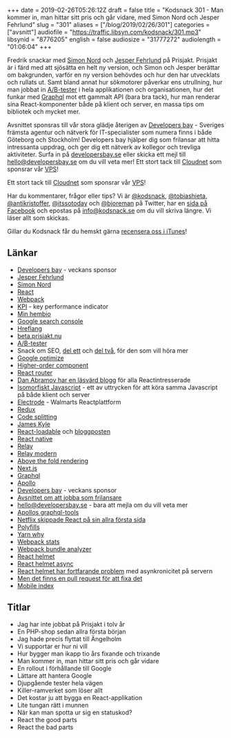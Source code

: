 +++
date = 2019-02-26T05:26:12Z
draft = false
title = "Kodsnack 301 - Man kommer in, man hittar sitt pris och går vidare, med Simon Nord och Jesper Fehrlund"
slug = "301"
aliases = ["/blog/2019/02/26/301"]
categories = ["avsnitt"]
audiofile = "https://traffic.libsyn.com/kodsnack/301.mp3"
libsynid = "8776205"
english = false
audiosize = "31777272"
audiolength = "01:06:04"
+++

Fredrik snackar med [Simon Nord](mailto:simon.nord@prisjakt.nu) och [Jesper Fehrlund](mailto:jesper.fehrlund@prisjakt.nu) på Prisjakt. Prisjakt är i färd med att sjösätta en helt ny version, och Simon och Jesper berättar om bakgrunden, varför en ny version behövdes och hur den har utvecklats och rullats ut. Samt bland annat hur sökmotorer påverkar ens utrullning, hur man jobbat in [A/B-tester](https://en.wikipedia.org/wiki/A/B_testing) i hela applikationen och organisationen, hur det funkar med [Graphql](https://github.com/graphql/graphql-js) mot ett gammalt API (bara bra tack), hur man renderar sina React-komponenter både på klient och server, en massa tips om bibliotek och mycket mer.

Avsnittet sponsras till vår stora glädje återigen av [Developers bay](http://developersbay.se/) - Sveriges främsta agentur och nätverk för IT-specialister som numera finns i både Göteborg och Stockholm! Developers bay hjälper dig som frilansar att hitta intressanta uppdrag, och ger dig ett nätverk av kollegor och trevliga aktiviteter. Surfa in på [developersbay.se](http://developersbay.se/) eller skicka ett mejl till [hello@developersbay.se](mailto:hello@developersbay.se) om du vill veta mer!
Ett stort tack till [Cloudnet](http://www.cloudnet.se) som sponsrar vår [VPS](http://en.wikipedia.org/wiki/Virtual_private_server)!

Ett stort tack till [Cloudnet](http://www.cloudnet.se) som sponsrar vår [VPS](http://en.wikipedia.org/wiki/Virtual_private_server)!

Har du kommentarer, frågor eller tips? Vi är [@kodsnack](https://www.twitter.com/kodsnack), [@tobiashieta](https://www.twitter.com/tobiashieta), [@antikristoffer](https://www.twitter.com/antikristoffer), [@itssotoday](https://twitter.com/itssotoday) och [@bjoreman](https://www.twitter.com/bjoreman) på Twitter, har en [sida på Facebook](https://www.facebook.com/kodsnack) och epostas på [info@kodsnack.se](mailto:info@kodsnack.se) om du vill skriva längre. Vi läser allt som skickas.

Gillar du Kodsnack får du hemskt gärna [recensera oss i iTunes](http://itunes.apple.com/se/podcast/kodsnack/id561631498?l=en)!

## Länkar ##
* [Developers bay](http://developersbay.se/) - veckans sponsor
* [Jesper Fehrlund](mailto:jesper.fehrlund@prisjakt.nu)
* [Simon Nord](mailto:simon.nord@prisjakt.nu)
* [React](https://en.wikipedia.org/wiki/React_%28JavaScript_library%29)
* [Webpack](https://en.wikipedia.org/wiki/Webpack)
* [KPI](https://en.wikipedia.org/wiki/Performance_indicator) - key performance indicator
* [Min hembio](https://sv.wikipedia.org/wiki/Minhembio)
* [Google search console](https://search.google.com/search-console/about)
* [Hreflang](https://moz.com/learn/seo/hreflang-tag)
* [beta.prisjakt.nu](https://beta.prisjakt.nu/)
* [A/B-tester](https://en.wikipedia.org/wiki/A/B_testing)
* Snack om SEO, [del ett](https://underutveckling.libsyn.com/26-skmotoroptimering-med-linus-larsson) och [del två](https://underutveckling.libsyn.com/30-mer-skmotoroptimering-med-linus-larsson), för den som vill höra mer
* [Google optimize](https://marketingplatform.google.com/about/optimize/)
* [Higher-order component](https://reactjs.org/docs/higher-order-components.html)
* [React router](https://github.com/ReactTraining/react-router)
* [Dan Abramov har en läsvärd blogg](https://overreacted.io/) för alla Reactintresserade
* [Isomorfiskt Javascript](https://en.wikipedia.org/wiki/Isomorphic_JavaScript) - ett av uttrycken för att köra samma Javascript på både klient och server
* [Electrode](https://www.electrode.io/) - Walmarts Reactplattform
* [Redux](https://en.wikipedia.org/wiki/Redux_%28JavaScript_library%29)
* [Code splitting](https://hackernoon.com/lessons-learned-code-splitting-with-webpack-and-react-f012a989113)
* [James Kyle](https://jamie.build/)
* [React-loadable](https://github.com/jamiebuilds/react-loadable) och [bloggposten](https://jamie.build/react-loadable.html)
* [React native](https://facebook.github.io/react-native/)
* [Relay](https://facebook.github.io/relay/)
* [Relay modern](https://code.fb.com/web/relay-modern-simpler-faster-more-extensible/)
* [Above the fold rendering](https://www.electrode.io/docs/above_fold_rendering.html)
* [Next.js](https://nextjs.org/)
* [Graphql](https://github.com/graphql/graphql-js)
* [Apollo](https://www.apollographql.com/)
* [Developers bay](http://developersbay.se/) - veckans sponsor
* [Avsnittet om att jobba som frilansare](https://kodsnack.se/223/)
* [hello@developersbay.se](mailto:hello@developersbay.se) - bara att mejla om du vill veta mer
* [Apollos graphql-tools](https://github.com/apollographql/graphql-tools)
* [Netflix skippade React på sin allra första sida](https://www.youtube.com/watch?v=V8oTJ8OZ5S0&feature=youtu.be&t=11m32s)
* [Polyfills](https://en.wikipedia.org/wiki/Polyfill_%28programming%29)
* [Yarn why](https://yarnpkg.com/lang/en/docs/cli/why/)
* [Webpack stats](https://webpack.js.org/configuration/stats/)
* [Webpack bundle analyzer](https://www.npmjs.com/package/webpack-bundle-analyzer)
* [React helmet](https://github.com/nfl/react-helmet)
* [React helmet async](https://github.com/staylor/react-helmet-async)
* [React helmet har fortfarande problem](https://github.com/nfl/react-helmet#server-usage) med asynkronicitet på servern
* [Men det finns en pull request för att fixa det](https://github.com/nfl/react-helmet/pull/355)
* [Mobile index](https://moz.com/blog/mobile-first-indexing-seo)

## Titlar ##
* Jag har inte jobbat på Prisjakt i tolv år
* En PHP-shop sedan allra första början
* Jag hade precis flyttat till Ängelholm
* Vi supportar er hur ni vill
* Hur bygger man ikapp tio års fixande och trixande
* Man kommer in, man hittar sitt pris och går vidare
* En rollout i förhållande till Google
* Lättare att hantera Google
* Djupgående tester hela vägen
* Killer-ramverket som löser allt
* Det kostar ju att bygga en React-applikation
* Lite tungan rätt i munnen
* När kan man spotta ur sig en statuskod?
* React the good parts
* React the bad parts